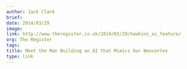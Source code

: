 ```yaml
---
author: Jack Clark
brief:
date: 2014/03/29
image:
link: http://www.theregister.co.uk/2014/03/29/hawkins_ai_feature/
org: The Register
tags:
title: Meet the Man Building an AI that Mimics Our Neocortex
type: link
---
```

